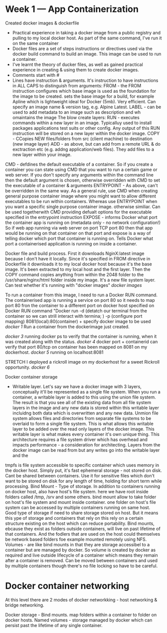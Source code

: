 # Week 1 — App Containerization

Created docker images & dockerfile
- Practical experience in taking a docker image from a public registry and pulling to my local docker host. As part of the same command, I've run it on the same container
- Docker files are a set of steps instructions or directives used via the docker build command to build an image. This image can be used to run a container. 
- I've learnt the theory of ducker files, as well as gained practical experience in creating & using them to create docker images. 
-  Comments start with #
-  Lines have instruction & arguments. It's instruction to have instructions in ALL CAPS to distinguish from arguments:
FROM - the FROM instruction configures which base image is used as the foundation for the image to be created.  sets the base image for a build, for example Apline which is lightweight ideal for Docker (5mb). Very efficient. Can specify an image name & version tag, e.g. Alpine Latest. 
LABEL - can be used to add metadata to an image such as description and wh omaintains the image
The blow create layers:
RUN - executes commands within a new layer in an image. Typicalluy used to install packages applications test suits or other config. Any output of this RUN instruction will be stored on a new layer within the docker image. 
COPY - CCopies NEW files/folders from src (client machine) to destination (new image layer)
ADD - as above, but can add from a remote URL & do exctraction etc (e.g. addng application/web files). They add files to a new layer within your image. 

CMD - defdines the default executable of a container. So if you create a container you can state using CMD that you want to run a certain game or web server. If you don't specify any arguments within the command line then the default argument is chosen, otherwise overridden with CMD to set the executable of a container & arguments
ENTRYPOINT - As above, can't be overridden in the same way. As a general rule, use CMD when creating general purpose container image where you might want to allow different executables to be run within containers. Whereas use ENTRYPOINT when you want a specific single purpose container image. otherwise similiar. Can be used togetherwith CMD providing defualt options for the executable specified in the entrypoint instruction
EXPOSE - informs Docker what port the container app is running on (metadata only - no network configuration!) So if web app running via web server on port TCP port 80 then that app would be running on that container on that port and expose is a way of telling docker which port that container is running on. Tells Docker what port a containerised application is running on inside a container. 

Docker file and build process. First it downloads NginX:latest image because I don't have it locally. Since it's specified in FROM directive in Dockerfile it downloads it to my local docker host because it's the base image. It's been extracted to my local host and the first layer. Then the COPY command copies anything from within the 2048 folder to the /usr/share/nginx/html folder inside my image. It's a new file system layer. 
Can test whether it's running with "docker images" *docker images*

To run a container from this image, I need to run a Docker RUN command. The containerised app is running a service on port 80 so it needs to map port 80 fron the container to a different port on docker host specified on Docker RUN command "Docker run -d (detatch our terminal from the container so we can strill interact with termina; ) -p (configure port mapping) 8081(local):80(container) + specify docker image to be used 
*docker 1* Run a container from the dockerimage just created. 

*docker 3* running docker ps to verify that the container is running, when it was created along with the status. 
*docker 4* docker port + containerid can verify that port 80/tcp on container has been mapped on 8081 on my dockerhost. 
*docker 5* running on localhost:8081 


STRETCH I deployed a rickroll image on my dockerhost for a sweet Rickroll opportunity. *docker 6*



Docker container storage 
- Writable layer. Let's say we have a docker image with 3 layers, conceptually it'll be represented as a single file system. When you run a container, a writable layer is added to this using the union file system. The result is that you see all of the existing data from all file system layers in the image and any new data is stored within this writable layer incluidng both data which is overwritten and any new data. 
Unmion file system allows files and directories from separate file systems to be overlaid to form a single file system. This is what allows this writable layer to be added over the read only layers of the docker image. This writable layer is what makes every container it's own unique thing. This architecture requires a file system driver which has overhead and impacts performance - a consideration for architecting. 
Layers from the docker image can be read from but any writes go into the writable layer and the 

tmpfs is file system accessible to specific container which uses memory in the docker host. Simply put, it's fast ephemeral storage - not stored on disk. Cant be shared between containers. Use it for sensitive files which don't want to be stored on disk for any length of time, holding for short term while processing. 
Bind Mount - Type of storage. In addition to containers running on docker host, also have host's file system. here we have root inside folders called /tmp, /srv and some others. bind mount allow to take folder on host's file system and mount inside container. one folder on host's file system can be accessed by multiple containers running on same host. Good type of storage if need to share storage stored on host. But it means this ype of storage and containers that rely on this rely on a certain structure existing on the host which can reduce portability. Bind mounts, ebcause they exist as folders outside containers, will live on past lifetime of that containers. And the fodlers that are used on the host could themselves be network based folders foe example mounted remotely using NFS. 
Volumes - are like bind mounts in that they are storage accessibel to a container but are managed by docker. So volume is created by docker as required and live outside lifecycle of a container which means they remain after a container is removed. Can be moved between containers and used by multiple containers though there's no file locking so have to be careful. 


# Docker container networking 
At this level there are 2 modes of docker networkking - host networking & bridge networking. 

Docker storage - Bind mounts. map folders within a container to folder on docker hosts. Named volumes - storage managed by docker which can persist past the lifetime of any single container. 

